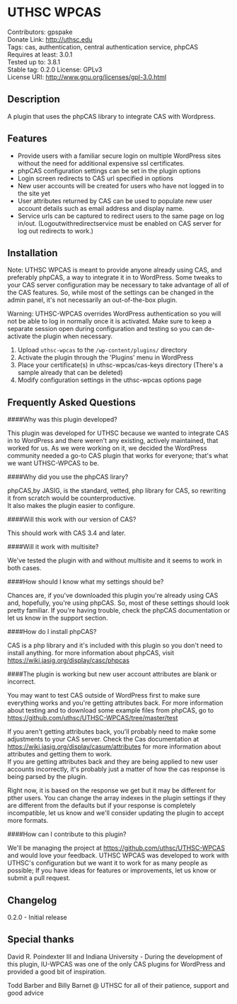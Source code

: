 UTHSC WPCAS
=========

Contributors: gpspake  
Donate Link: http://uthsc.edu  
Tags: cas, authentication, central authentication service, phpCAS  
Requires at least: 3.0.1  
Tested up to: 3.8.1  
Stable tag: 0.2.0
License: GPLv3  
License URI: http://www.gnu.org/licenses/gpl-3.0.html


Description
---

A plugin that uses the phpCAS library to integrate CAS with Wordpress.

Features
---

* Provide users with a familiar secure login on multiple WordPress sites without the need for additional expensive ssl certificates.
* phpCAS configuration settings can be set in the plugin options
* Login screen redirects to CAS url specified in options
* New user accounts will be created for users who have not logged in to the site yet
* User attributes returned by CAS can be used to populate new user account details such as email address and display name.
* Service urls can be captured to redirect users to the same page on log in/out. (Logoutwithredirectservice must be enabled on CAS server for log out redirects to work.)


Installation
---

Note: UTHSC WPCAS is meant to provide anyone already using CAS, and preferably phpCAS, a way to integrate it in to WordPress.
Some tweaks to your CAS server configuration may be necessary to take advantage of all of the CAS features. 
So, while most of the settings can be changed in the admin panel, it's not necessarily an out-of-the-box plugin.

Warning: UTHSC-WPCAS overrides WordPress authentication so you will not be able to log in normally once it is activated.
Make sure to keep a separate session open during configuration and testing so you can de-activate the plugin when necessary. 

1. Upload `uthsc-wpcas` to the `/wp-content/plugins/` directory
1. Activate the plugin through the 'Plugins' menu in WordPress
1. Place your certificate(s) in uthsc-wpcas/cas-keys directory (There's a sample already that can be deleted)
1. Modify configuration settings in the uthsc-wpcas options page


Frequently Asked Questions    
---

####Why was this plugin developed?

This plugin was developed for UTHSC because we wanted to integrate CAS in to WordPress and there weren't any existing, actively maintained, that worked for us.
As we were working on it, we decided the WordPress community needed a go-to CAS plugin that works for everyone; that's what we want UTHSC-WPCAS to be.

####Why did you use the phpCAS lirary?

phpCAS,by JASIG, is the standard, vetted, php library for CAS, so rewriting it from scratch would be counterproductive.  
It also makes the plugin easier to configure.

####Will this work with our version of CAS?

This should work with CAS 3.4 and later.

####Will it work with multisite?

We've tested the plugin with and without multisite and it seems to work in both cases.

####How should I know what my settings should be?

Chances are, if you've downloaded this plugin you're already using CAS and, hopefully, you're using phpCAS.
So, most of these settings should look pretty familiar. If you're having trouble, check the phpCAS documentation or let us know in the support section.

####How do I install phpCAS?

CAS is a php library and it's included with this plugin so you don't need to install anything.
for more information about phpCAS, visit https://wiki.jasig.org/display/casc/phpcas


####The plugin is working but new user account attributes are blank or incorrect.

You may want to test CAS outside of WordPress first to make sure everything works and you're getting attributes back. For more information about testing and to download some example files from phpCAS, go to https://github.com/uthsc/UTHSC-WPCAS/tree/master/test

If you aren't getting attributes back, you'll probably need to make some adjustments to your CAS server. Check the Cas documentation at https://wiki.jasig.org/display/casum/attributes for more information about attributes and getting them to work.  
If you are getting attributes back and they are being applied to new user accounts incorrectly, it's probably just a matter of how the cas response is being parsed by the plugin.  

Right now, it is based on the response we get but it may be different for pther users. You can change the array indexes in the plugin settings if they are different from the defaults but if your response is completely incompatible, let us know and we'll consider updating the plugin to accept more formats.

####How can I contribute to this plugin?

We'll be managing the project at https://github.com/uthsc/UTHSC-WPCAS and would love your feedback.
UTHSC WPCAS was developed to work with UTHSC's configuration but we want it to work for as many people as possible;
If you have ideas for features or improvements, let us know or submit a pull request.


Changelog
---

0.2.0 - Initial release


Special thanks
---

David R. Poindexter III and Indiana University - During the development of this plugin, IU-WPCAS was one of the only CAS plugins for WordPress and provided a good bit of inspiration.

Todd Barber and Billy Barnet @ UTHSC for all of their patience, support and good advice
